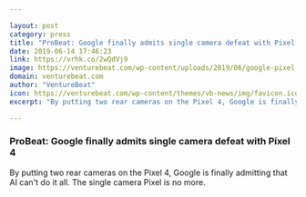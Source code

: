 ```yaml
---

layout: post
category: press
title: "ProBeat: Google finally admits single camera defeat with Pixel 4"
date: 2019-06-14 17:46:23
link: https://vrhk.co/2wQdVj9
image: https://venturebeat.com/wp-content/uploads/2019/06/google-pixel-4-back-confirmed.jpg?w=1200&strip=all
domain: venturebeat.com
author: "VentureBeat"
icon: https://venturebeat.com/wp-content/themes/vb-news/img/favicon.ico
excerpt: "By putting two rear cameras on the Pixel 4, Google is finally admitting that AI can't do it all. The single camera Pixel is no more."

---
```


### ProBeat: Google finally admits single camera defeat with Pixel 4

By putting two rear cameras on the Pixel 4, Google is finally admitting that AI can't do it all. The single camera Pixel is no more.